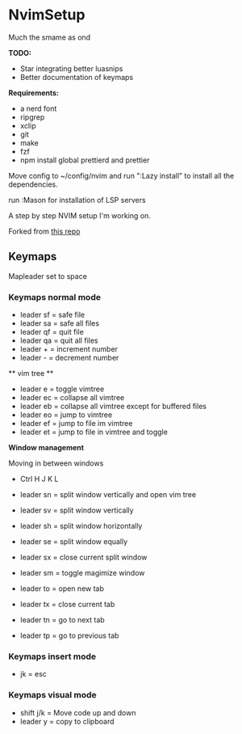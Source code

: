 # NvimSetup

Much the smame as ond

**TODO:**

- Star integrating better luasnips
- Better documentation of keymaps

**Requirements:**

- a nerd font
- ripgrep
- xclip
- git
- make 
- fzf
- npm install global prettierd and prettier

Move config to ~/config/nvim and run ":Lazy install" to install all the dependencies.

run :Mason for installation of LSP servers

A step by step NVIM setup I'm working on.

Forked from [this repo](https://github.com/josean-dev/dev-environment-files/tree/main/.config/nvim)

## Keymaps

Mapleader set to space

### Keymaps normal mode

- leader sf = safe file
- leader sa = safe all files
- leader qf = quit file
- leader qa = quit all files
- leader + = increment number
- leader - = decrement number

** vim tree **

- leader e = toggle vimtree
- leader ec = collapse all vimtree
- leader eb = collapse all vimtree except for buffered files
- leader eo = jump to vimtree
- leader ef = jump to file im vimtree
- leader et = jump to file in vimtree and toggle

**Window management**

Moving in between windows

- Ctrl H J K L

- leader sn = split window vertically and open vim tree
- leader sv = split window vertically
- leader sh = split window horizontally
- leader se = split window equally
- leader sx = close current split window
- leader sm = toggle magimize window

- leader to = open new tab
- leader tx = close current tab
- leader tn = go to next tab
- leader tp = go to previous tab

### Keymaps insert mode

- jk = esc

### Keymaps visual mode

- shift j/k = Move code up and down
- leader y = copy to clipboard
